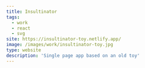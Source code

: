 ```yaml
---
title: Insultinator
tags:
  - work
  - react
  - svg
site: https://insultinator-toy.netlify.app/
image: /images/work/insultinator-toy.jpg
type: website
description: 'Single page app based on an old toy'
---
```

